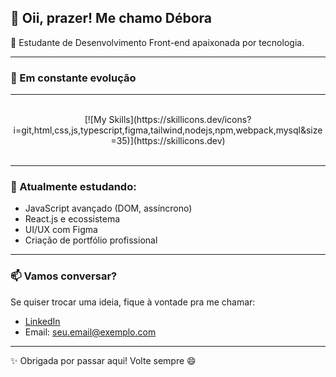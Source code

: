 ## 👋 Oii, prazer! Me chamo Débora  
🎯 Estudante de Desenvolvimento Front-end apaixonada por tecnologia.

---

### 🚀 Em constante evolução

---


<div align="center">
  <br>
  [![My Skills](https://skillicons.dev/icons?i=git,html,css,js,typescript,figma,tailwind,nodejs,npm,webpack,mysql&size=35)](https://skillicons.dev)
  <br><br>
</div>

---

### 🌱 Atualmente estudando:
- JavaScript avançado (DOM, assíncrono)
- React.js e ecossistema
- UI/UX com Figma
- Criação de portfólio profissional

---

### 📫 Vamos conversar?
Se quiser trocar uma ideia, fique à vontade pra me chamar:
- [LinkedIn](https://www.linkedin.com/)
- Email: seu.email@exemplo.com

---

✨ Obrigada por passar aqui! Volte sempre 😄

<!--
**dboravitoria/dboravitoria** is a ✨ _special_ ✨ repository because its `README.md` (this file) appears on your GitHub profile.

Here are some ideas to get you started:

- 🔭 I’m currently working on ...
- 🌱 I’m currently learning ...
- 👯 I’m looking to collaborate on ...
- 🤔 I’m looking for help with ...
- 💬 Ask me about ...
- 📫 How to reach me: ...
- 😄 Pronouns: ...
- ⚡ Fun fact: ...
-->

